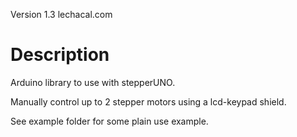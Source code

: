 Version 1.3
lechacal.com

# Description

Arduino library to use with stepperUNO.

Manually control up to 2 stepper motors using a lcd-keypad shield.

See example folder for some plain use example.